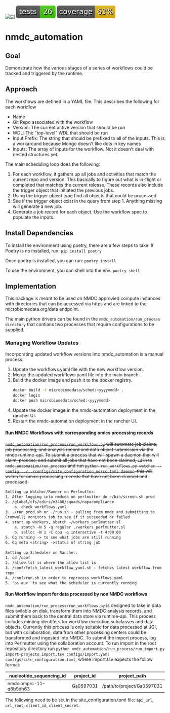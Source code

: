 [![CI](https://github.com/microbiomedata/nmdc_automation/actions/workflows/blt.yml/badge.svg)](https://github.com/microbiomedata/nmdc_automation/actions/workflows/blt.yml)
![Tests](./badges/tests.svg)
![Coverage](./badges/coverage.svg)


<!-- Pytest Coverage Comment:Begin -->
<!-- Pytest Coverage Comment:End -->

# nmdc_automation

## Goal

Demonstrate how the various stages of a series of workflows could
be tracked and triggered by the runtime.

## Approach

The workflows are defined in a YAML file.  This describes the
following for each workflow

* Name
* Git Repo associated with the workflow
* Version: The current active version that should be run
* WDL: The "top-level" WDL that should be run
* Input Prefix: The string that should be prefixed to all of the inputs.
                This is a workaround because Mongo doesn't like dots in key names
* Inputs: The array of inputs for the workflow.  Not it doesn't deal with nested structures yet.

The main scheduling loop does the following:

1. For each workflow, it gathers up all jobs and activities that match the current
   repo and version.  This basically to figure out what is in-flight or completed that
   matches the current release.  These records also include the trigger object that
   initiated the previous jobs.
2. Using the trigger object type find all objects that could be processed.
3. See if the trigger object exist in the query from step 1.  Anything missing will 
   generate a new job.
4. Generate a job record for each object.  Use the workflow spec to populate the inputs.

## Install Dependencies
To install the environment using poetry, there are a few steps to take. 
If Poetry is no installed, run:
`pip install poetry`

Once poetry is installed, you can run:
`poetry install` 

To use the environment, you can shell into the env:
`poetry shell`


## Implementation
This package is meant to be used on NMDC approvied compute instances with directories that can be accessed via https and are linked to the microbiomedata.org/data endpoint.

The main python drivers can be found in the `nmdc_automation/run_process directory` that contians two processes that require configurations to be supplied. 
 
### Managing Workflow Updates

Incorporating updated workflow versions into nmdc_automation is a manual process. 

1. Update the workflows.yaml file with the new workflow version.
2. Merge the updated workflows.yaml file into the main branch.
3. Build the docker image and push it to the docker registry.
    ```bash
   docker build -t microbiomedata/sched:<yyyymmdd> .
   docker login
    docker push microbiomedata/sched:<yyyymmdd>
   ```
4. Update the docker image in the nmdc-automation deployment in the rancher UI.
5. Restart the nmdc-automation deployment in the rancher UI.

#### Run NMDC Workflows with corresponding omics processing records
~~`nmdc_automation/run_process/run_worklfows.py` will automate job claims, job processing, and analysis record and data object submission via the nmdc runtime-api.~~
~~To submit a process that will spawn a daemon that will claim, process, and submit all jobs that have not been claimed, `cd` in to `nmdc_automation/run_process`
and run `python run_workflows.py watcher --config ../../configs/site_configuration_nersc.toml daemon`, this will watch for omics processing records that have not been claimed and processed.~~

```text
Setting up Watcher/Runner on Perlmutter:
1. After logging into nmdcda on perlmutter do ~/bin/screen.sh prod
2. /global/cfs/cdirs/m3408/squads/napacompliance
    a. check workflows.yaml
3. ./run_prod.sh or ./run.sh - pulling from nmdc and submitting to Cromwell; monitors job to see if it succeeded or failed
4. start up workers, sbatch ~/workers_perlmutter.sl
    a. sbatch -N 5 -q regular ./workers_perlmutter.sl
    b. salloc -N 1 -C cpu -q interactive -t 4:00:00
5. Cq running -> to see what jobs are still running
6. Cq meta <string> ->status of string job

Setting up Scheduler on Rancher:
1. cd /conf
2. /allow.lst is where the allow list is
3. /conf/fetch_latest_workflow_yaml.sh - fetches latest workflow from repo
4. /conf/run.sh in order to reprocess workflows.yaml
5. 'ps aux' to see what the scheduler is currently running
```

#### Run Workflow import for data processed by non NMDC workflows
`nmdc_automation/run_process/run_workflows.py` is designed to take in data files avilable on disk, transform them into NMDC analysis records, and submit them back to the central data store via runtime-api. This process includes minting identifers for workflow execution subclasses and data objects. Currently this process is only suitable for data processed at JGI, but with collaboration, data from other processing centers could be transformed and ingested into NMDC. 
To submit the import process, log into Perlmutter using the collaboration account. To run import in the root repository directory run `python nmdc_automation/run_process/run_import.py import-projects import.tsv configs/import.yaml configs/site_configuration.toml`, where import.tsv expects the follow format:


| nucleotide_sequencing_id | project_id | project_path |
|----------|------------|-----------|
|nmdc:omprc-11-q8b9dh63 | Ga0597031  | /path/to/project/Ga0597031 |

The following need to be set in the site_configuration.toml file: `api_url`, `url_root`, `client_id`, `client_secret`.


